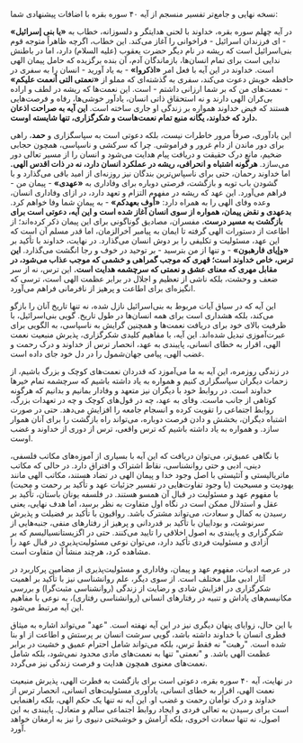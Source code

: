 نسخه نهایی و جامع‌تر تفسیر منسجم از آیه ۴۰ سوره بقره با اضافات پیشنهادی
شما:

در آیه چهلم سوره بقره، خداوند با لحنی هدایتگر و دلسوزانه، خطاب به **«یا
بنی إسرائیل»** - ای فرزندان اسرائیل - فراخوانی را آغاز می‌کند. این خطاب،
اگرچه ظاهراً متوجه قوم بنی‌اسرائیل است که ریشه در نام دیگر حضرت یعقوب
(علیه السلام) دارد، اما در باطنش ندایی است برای تمام انسان‌ها، بازماندگان
آدم، آن بنده برگزیده که حامل پیمان الهی است. خداوند در این آیه با فعل
امر **«اذکروا»** - به یاد آورید - انسان را به سفری در حافظه خویش دعوت
می‌کند، سفری به گذشته‌ای که مملو از **«نعمتی التی أنعمت علیکم»** - نعمت‌های
من که بر شما ارزانی داشتم - است. این نعمت‌ها که ریشه در لطف و اراده
بی‌کران الهی دارند و نه استحقاق ذاتی انسان، یادآور خوشی‌ها، رفاه و
فرصت‌هایی هستند که فیض خداوند همواره بر زندگی او جاری ساخته است. **این
آیه به صراحت اذعان دارد که خداوند، یگانه منبع تمام نعمت‌هاست و شکرگزاری،
تنها شایسته اوست.**

این یادآوری، صرفاً مرور خاطرات نیست، بلکه دعوتی است به سپاسگزاری و
**حمد**، راهی برای دور ماندن از دام غرور و فراموشی. چرا که سرکشی و
ناسپاسی، همچون حجابی ضخیم، مانع درک حقیقت و دریافت پیام هدایت می‌شود و
انسان را از مسیر تعالی دور می‌سازد. **هرگونه اشتباه و انحرافی، ریشه در
عملکرد انسان دارد، نه در ذات اقدس الهی.** اما خداوند رحمان، حتی برای
ناسپاس‌ترین بندگان نیز روزنه‌ای از امید باقی می‌گذارد و با گشودن باب توبه و
بازگشت، فرصتی دوباره برای وفاداری به **«عهدی»** - پیمان من - فراهم
می‌آورد. این عهد که ریشه در مفهوم التزام و تعهد دارد، در ازای وفاداری
انسان، وعده وفای الهی را به همراه دارد: **«أوف بعهدکم»** - به پیمان شما
وفا خواهم کرد. **بدعهدی و نقض پیمان، همواره از سوی انسان آغاز شده است و
این آیه، دعوتی است برای بازگشت به مسیر درست.** مفسران، مصادیق گوناگونی
برای این پیمان ذکر کرده‌اند؛ از اطاعت از دستورات الهی گرفته تا ایمان به
پیامبر آخرالزمان، اما قدر مسلم آن است که این عهد، مسئولیت و تکلیفی را بر
دوش انسان می‌گذارد. در نهایت، خداوند با تأکید بر **«وإیای فارهبون»** - و
تنها از من بترسید - بر توحید در خوف و رجا انگشت می‌گذارد. **این ترس، خاص
خداوند است؛ قهری که موجب گمراهی و خشمی که موجب عذاب می‌شود، در مقابل مهری
که معنای عشق و نعمتی که سرچشمه هدایت است.** این ترس، نه از سر ضعف و
وحشت، بلکه ناشی از تعظیم و اجلال در برابر عظمت الهی است، ترسی که
انگیزه‌ای برای اطاعت و پرهیز از نافرمانی فراهم می‌آورد.

این آیه که در سیاق آیات مربوط به بنی‌اسرائیل نازل شده، نه تنها تاریخ آنان
را بازگو می‌کند، بلکه هشداری است برای همه انسان‌ها در طول تاریخ. گویی
بنی‌اسرائیل، با ظرفیت بالای خود برای دریافت نعمت‌ها و همچنین گرایش به
ناسپاسی، به الگویی برای عبرت‌آموزی تبدیل شده‌اند. این آیه، با مفاهیم کلیدی
شکرگزاری، پذیرش منبعیت نعمت الهی، اقرار به خطای انسانی، پایبندی به عهد،
انحصار ترس از خداوند و درک رحمت و غضب الهی، پیامی جهان‌شمول را در دل خود
جای داده است.

در زندگی روزمره، این آیه به ما می‌آموزد که قدردان نعمت‌های کوچک و بزرگ
باشیم، از زحمات دیگران سپاسگزاری کنیم و همواره به یاد داشته باشیم که
سرچشمه تمام خیرها خداوند است. در روابط خود با دیگران نیز متعهد و وفادار
بمانیم و بدانیم که هرگونه کوتاهی از جانب ماست. وفای به عهد، چه در قول‌های
کوچک و چه در تعهدات بزرگ، روابط اجتماعی را تقویت کرده و انسجام جامعه را
افزایش می‌دهد. حتی در صورت اشتباه دیگران، بخشش و دادن فرصت دوباره،
می‌تواند راه بازگشت را برای آنان هموار سازد. و همواره به یاد داشته باشیم
که ترس واقعی، ترس از دوری از خداوند و غضب اوست.

با نگاهی عمیق‌تر، می‌توان دریافت که این آیه با بسیاری از آموزه‌های مکاتب
فلسفی، دینی، ادبی و حتی روانشناسی، نقاط اشتراک و افتراق دارد. در حالی که
مکاتب ماتریالیستی و آتئیستی با اصل وجود خدا و پیمان الهی در تضاد هستند،
مکاتب الهی مانند یهودیت و مسیحیت (با وجود تفاوت‌هایی در تفسیر جزئیات عهد
و تأکید بر رحمت و محبت) با مفهوم عهد و مسئولیت در قبال آن همسو هستند. در
فلسفه یونان باستان، تأکید بر عقل و استدلال ممکن است در نگاه اول متفاوت
به نظر برسد، اما هدف نهایی، یعنی رسیدن به کمال و سعادت، می‌تواند مشترک
باشد. رواقیون با تأکید بر فضیلت و پذیرش سرنوشت، و بوداییان با تأکید بر
قدردانی و پرهیز از رفتارهای منفی، جنبه‌هایی از شکرگزاری و پایبندی به اصول
اخلاقی را تایید می‌کنند. حتی در اگزیستانسیالیسم که بر آزادی و مسئولیت
فردی تأکید دارد، می‌توان نوعی مسئولیت‌پذیری در قبال عهد را مشاهده کرد،
هرچند منشأ آن متفاوت است.

در عرصه ادبیات، مفهوم عهد و پیمان، وفاداری و مسئولیت‌پذیری از مضامین
پرکاربرد در آثار ادبی ملل مختلف است. از سوی دیگر، علم روانشناسی نیز با
تأکید بر اهمیت شکرگزاری در افزایش شادی و رضایت از زندگی (روانشناسی
مثبت‌گرا) و بررسی مکانیسم‌های پاداش و تنبیه در رفتارهای انسانی (روانشناسی
رفتاری)، به نوعی با مفاهیم این آیه مرتبط می‌شود.

با این حال، زوایای پنهان دیگری نیز در این آیه نهفته است. "عهد" می‌تواند
اشاره به میثاق فطری انسان با خداوند داشته باشد، گویی سرشت انسان بر پرستش
و اطاعت از او بنا شده است. "رهبت" نه فقط ترس، بلکه می‌تواند شامل احترام
عمیق و خشیت در برابر عظمت الهی باشد. و "نعمتی" تنها به نعمت‌های مادی
محدود نمی‌شود، بلکه شامل نعمت‌های معنوی همچون هدایت و فرصت زندگی نیز
می‌گردد.

در نهایت، آیه ۴۰ سوره بقره، دعوتی است برای بازگشت به فطرت الهی، پذیرش
منبعیت نعمت الهی، اقرار به خطای انسانی، یادآوری مسئولیت‌های انسانی،
انحصار ترس از خداوند و درک توأمان رحمت و غضب او. این آیه نه تنها یک حکم
الهی، بلکه راهنمایی است برای رسیدن به تعالی فردی و ایجاد روابط اجتماعی
سالم و متعادل. پایبندی به این اصول، نه تنها سعادت اخروی، بلکه آرامش و
خوشبختی دنیوی را نیز به ارمغان خواهد آورد.
